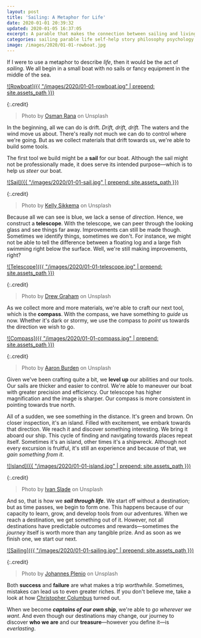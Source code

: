 ```yaml
---
layout: post
title: 'Sailing: A Metaphor for Life'
date: 2020-01-01 20:39:32
updated: 2020-01-05 16:37:05
excerpt: A parable that makes the connection between sailing and living.
categories: sailing parable life self-help story philosophy psychology
image: /images/2020/01-01-rowboat.jpg
---
```


If I were to use a metaphor to describe _life_, then it would be the act of _sailing_. We all begin in a small boat with no sails or fancy equipment in the middle of the sea.

[![Rowboat]({{ "/images/2020/01-01-rowboat.jpg" | prepend: site.assets_path }})](https://unsplash.com/photos/Oi1fJwi35oI)

{:.credit}

> Photo by [Osman Rana](https://unsplash.com/@osmanrana) on Unsplash

In the beginning, all we can do is drift. _Drift, drift, drift._ The waters and the wind move us about. There's really not much we can do to control where we're going. But as we collect materials that drift towards us, we're able to build some tools.

The first tool we build might be a **sail** for our boat. Although the sail might not be professionally made, it does serve its intended purpose—which is to help us _steer_ our boat.

[![Sail]({{ "/images/2020/01-01-sail.jpg" | prepend: site.assets_path }})](https://unsplash.com/photos/jinWKnH0m5A)

{:.credit}

> Photo by [Kelly Sikkema](https://unsplash.com/@kellysikkema) on Unsplash

Because all we can see is blue, we lack a sense of _direction_. Hence, we construct a **telescope**. With the telescope, we can peer through the looking glass and see things far away. Improvements can still be made though. Sometimes we identify things, sometimes we don't. For instance, we might not be able to tell the difference between a floating log and a large fish swimming right below the surface. Well, we're still making improvements, right?

[![Telescope]({{ "/images/2020/01-01-telescope.jpg" | prepend: site.assets_path }})](https://unsplash.com/photos/_Sr03VSKIeg)

{:.credit}

> Photo by [Drew Graham](https://unsplash.com/@dizzyd718) on Unsplash

As we collect more and more materials, we're able to craft our next tool, which is the **compass**. With the compass, we have something to _guide_ us now. Whether it's dark or stormy, we use the compass to _point_ us towards the direction we wish to go.

[![Compass]({{ "/images/2020/01-01-compass.jpg" | prepend: site.assets_path }})](https://unsplash.com/photos/NXt5PrOb_7U)

{:.credit}

> Photo by [Aaron Burden](https://unsplash.com/@aaronburden) on Unsplash

Given we've been crafting quite a bit, we **level up** our abilities and our tools. Our sails are thicker and easier to control. We're able to maneuver our boat with greater precision and efficiency. Our telescope has higher magnification and the image is sharper. Our compass is more consistent in pointing towards true north.

All of a sudden, we see something in the distance. It's green and brown. On closer inspection, it's an island. Filled with excitement, we embark towards that direction. We reach it and discover something interesting. We bring it aboard our ship. This cycle of finding and navigating towards places repeat itself. Sometimes it's an island, other times it's a shipwreck. Although not every excursion is fruitful, it's still an experience and because of that, we _gain something from it_.

[![Island]({{ "/images/2020/01-01-island.jpg" | prepend: site.assets_path }})](https://unsplash.com/photos/RdyMe8KQAV0)

{:.credit}

> Photo by [Ivan Slade](https://unsplash.com/@flowinteractive) on Unsplash

And so, that is how we _**sail through life**_. We start off without a destination; but as time passes, we begin to form one. This happens because of our capacity to learn, grow, and develop tools from our adventures. When we reach a destination, we get something out of it. However, not all destinations have predictable outcomes and rewards—sometimes the _journey_ itself is worth more than any tangible prize. And as soon as we finish one, we start our next.

[![Sailing]({{ "/images/2020/01-01-sailing.jpg" | prepend: site.assets_path }})](https://unsplash.com/photos/DKix6Un55mw)

{:.credit}

> Photo by [Johannes Plenio](https://unsplash.com/@jplenio) on Unsplash

Both **success** and **failure** are what makes a trip _worthwhile_. Sometimes, mistakes can lead us to even greater riches. If you don't believe me, take a look at how [Christopher Columbus](https://en.wikipedia.org/wiki/Christopher_Columbus) turned out.

When we become _**captains of our own ship**_, we're able to _go wherever we want_. And even though our destinations may change, our journey to discover **who we are** and our **treasure**—however you define it—is _everlasting_.
